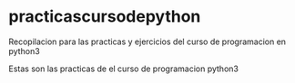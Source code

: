 # practicascursodepython
Recopilacion para las practicas y ejercicios del curso de programacion en python3

Estas son las practicas de el curso de programacion python3


